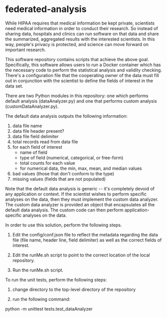 # federated-analysis

While HIPAA requires that medical information be kept private, scientists need medical information in order to conduct their research.  So instead of sharing data, hospitals and clinics can run software on that data and share the summarized, aggregated results with the interested scientists.  In this way, people's privacy is protected, and science can move forward on important research.

This software repository contains scripts that achieve the above goal.  Specifically, this software allows users to run a Docker container which has the necessary code to perform the statistical analysis and validity checking.  There's a configuration file that the cooperating owner of the data must fill out in conjunction with the scientist to define the fields of interest in the data set.  

There are two Python modules in this repository: one which performs default analysis (dataAnalyzer.py) and one that performs custom analysis (customDataAnalyzer.py).  

The default data analysis outputs the following information:
1. data file name 
2. data file header present?
3. data file field delimiter
4. total records read from data file
5. for each field of interest
    - name of field
    - type of field (numerical, categorical, or free-form)
    - total counts for each value
    - for numerical data, the min, max, mean, and median values
6. bad values (those that don't conform to the type)
7. missing values (fields that are not populated)

Note that the default data analysis is generic -- it's completely devoid of any application or context.  If the scientist wishes to perform specific analyses on the data, then they must implement the custom data analyzer.  The custom data analyzer is provided an object that encapsulates all the default data analysis.  The custom code can then perform application-specific analyses on the data. 


In order to use this solution, perform the following steps.

1. Edit the config/conf.json file to reflect the metadata regarding the data file (file name, header line, field delimiter) as well as the correct fields of interest.

2. Edit the runMe.sh script to point to the correct location of the local repository.

3. Run the runMe.sh script. 



To run the unit tests, perform the following steps:

1. change directory to the top-level directory of the repository

2. run the following command:

python -m unittest tests.test_dataAnalyzer
